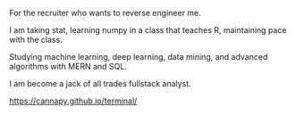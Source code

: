 For the recruiter who wants to reverse engineer me.

I am taking stat, learning numpy in a class that teaches R, maintaining pace with the class.

Studying machine learning, deep learning, data mining, and advanced algorithms with MERN and SQL.

I am become a jack of all trades fullstack analyst.

https://cannapy.github.io/terminal/
